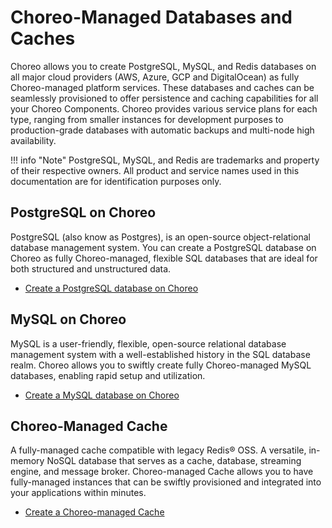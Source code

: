 # Choreo-Managed Databases and Caches

Choreo allows you to create PostgreSQL, MySQL, and Redis databases on all major cloud providers (AWS, Azure, GCP and DigitalOcean) as fully Choreo-managed platform services.
These databases and caches can be seamlessly provisioned to offer persistence and caching capabilities for all your Choreo Components. Choreo provides various service plans for each type, ranging from smaller instances for development purposes to production-grade databases with automatic backups and multi-node high availability.

!!! info "Note"
     PostgreSQL, MySQL, and Redis are trademarks and property of their respective owners. All product and service names used in this documentation are for identification purposes only.

## PostgreSQL on Choreo

PostgreSQL (also know as Postgres), is an open-source object-relational database management system. You can create a PostgreSQL database on Choreo as fully Choreo-managed, flexible SQL databases that are ideal for both structured and unstructured data.

- [Create a PostgreSQL database on Choreo](./choreo-managed-postgresql-databases.md)

## MySQL on Choreo

MySQL is a user-friendly, flexible, open-source relational database management system with a well-established history in the SQL database realm. Choreo allows you to swiftly create fully Choreo-managed MySQL databases, enabling rapid setup and utilization.

- [Create a MySQL database on Choreo](./choreo-managed-mysql-databases.md)

## Choreo-Managed Cache

A fully-managed cache compatible with legacy Redis® OSS. A versatile, in-memory NoSQL database that serves as a cache, database, streaming engine, and message broker. Choreo-managed Cache allows you to have fully-managed instances that can be swiftly provisioned and integrated into your applications within minutes.

- [Create a Choreo-managed Cache](./choreo-managed-caches.md)
